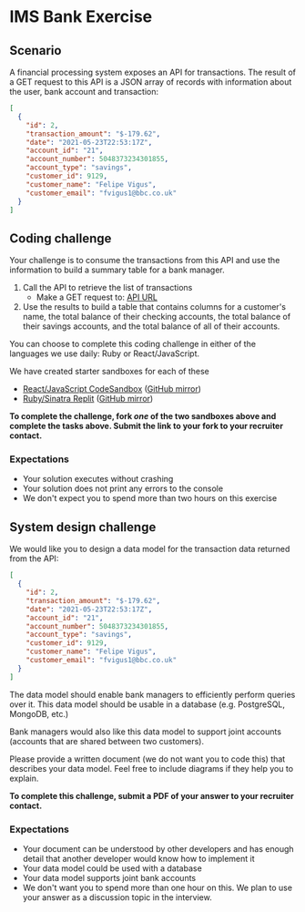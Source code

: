 # IMS Bank Exercise

## Scenario

A financial processing system exposes an API for transactions. The result of a
GET request to this API is a JSON array of records with information about the
user, bank account and transaction:

```json
[
  {
    "id": 2,
    "transaction_amount": "$-179.62",
    "date": "2021-05-23T22:53:17Z",
    "account_id": "21",
    "account_number": 5048373234301855,
    "account_type": "savings",
    "customer_id": 9129,
    "customer_name": "Felipe Vigus",
    "customer_email": "fvigus1@bbc.co.uk"
  }
]
```

## Coding challenge

Your challenge is to consume the transactions from this API and use the
information to build a summary table for a bank manager.

1. Call the API to retrieve the list of transactions
    * Make a GET request to: [API URL](#)
2. Use the results to build a table that contains columns for a customer's name,
   the total balance of their checking accounts, the total balance of their savings
   accounts, and the total balance of all of their accounts.

You can choose to complete this coding challenge in either of the languages we
use daily: Ruby or React/JavaScript.

We have created starter sandboxes for each of these

* [React/JavaScript CodeSandbox](https://codesandbox.io/s/imsbank-hn4fm?file=/README.md) ([GitHub mirror](#))
* [Ruby/Sinatra Replit](https://replit.com/@aseehra/ImsBank) ([GitHub mirror](#))

**To complete the challenge, fork _one_ of the two sandboxes above and complete
the tasks above. Submit the link to your fork to your recruiter contact.**

### Expectations

* Your solution executes without crashing
* Your solution does not print any errors to the console
* We don't expect you to spend more than two hours on this exercise

## System design challenge

We would like you to design a data model for the transaction data returned from
the API:

```json
[
  {
    "id": 2,
    "transaction_amount": "$-179.62",
    "date": "2021-05-23T22:53:17Z",
    "account_id": "21",
    "account_number": 5048373234301855,
    "account_type": "savings",
    "customer_id": 9129,
    "customer_name": "Felipe Vigus",
    "customer_email": "fvigus1@bbc.co.uk"
  }
]
```

The data model should enable bank managers to efficiently perform queries over
it. This data model should be usable in a database (e.g. PostgreSQL, MongoDB,
etc.)

Bank managers would also like this data model to support joint accounts
(accounts that are shared between two customers).

Please provide a written document (we do not want you to code this) that
describes your data model. Feel free to include diagrams if they help you to
explain.

**To complete this challenge, submit a PDF of your answer to your
recruiter contact.**

### Expectations
* Your document can be understood by other developers and has enough
  detail that another developer would know how to implement it
* Your data model could be used with a database
* Your data model supports joint bank accounts
* We don't want you to spend more than one hour on this. We plan to use your
  answer as a discussion topic in the interview.
